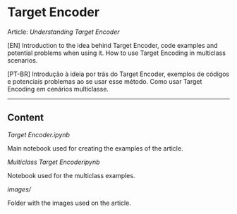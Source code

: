 # Target Encoder

Article: *Understanding Target Encoder*

[EN] Introduction to the idea behind Target Encoder, code examples and potential problems when using it. How to use Target Encoding in multiclass scenarios.

[PT-BR] Introdução à ideia por trás do Target Encoder, exemplos de códigos e potenciais problemas ao se usar esse método. Como usar Target Encoding em cenários multiclasse.

___

## Content

*Target Encoder.ipynb*

Main notebook used for creating the examples of the article.

*Multiclass Target Encoderipynb*

Notebook used for the multiclass examples.

*images/*

Folder with the images used on the article.